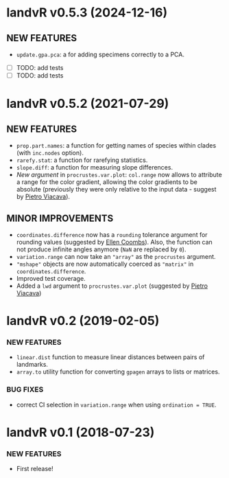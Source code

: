 
landvR v0.5.3 (2024-12-16)
=========================

## NEW FEATURES

 * `update.gpa.pca`: a for adding specimens correctly to a PCA.
  - [ ] TODO: add tests
  - [ ] TODO: add tests

landvR v0.5.2 (2021-07-29)
=========================

## NEW FEATURES

 * `prop.part.names`: a function for getting names of species within clades (with `inc.nodes` option).
 * `rarefy.stat`: a function for rarefying statistics.
 * `slope.diff`: a function for measuring slope differences. 
 * *New argument* in `procrustes.var.plot`: `col.range` now allows to attribute a range for the color gradient, allowing the color gradients to be absolute (previously they were only relative to the input data - suggest by [Pietro Viacava](https://github.com/pietroviama)).

## MINOR IMPROVEMENTS

 * `coordinates.difference` now has a `rounding` tolerance argument for rounding values (suggested by [Ellen Coombs](https://twitter.com/EllenCoombs)). Also, the function can not produce infinite angles anymore (`NaN` are replaced by `0`).
 * `variation.range` can now take an `"array"` as the `procrustes` argument.
 * `"mshape"` objects are now automatically coerced as `"matrix"` in `coordinates.difference`.
 * Improved test coverage.
 * Added a `lwd` argument to `procrustes.var.plot` (suggested by [Pietro Viacava](https://www.researchgate.net/profile/Pietro-Viacava))


landvR v0.2 (2019-02-05)
=========================

### NEW FEATURES

  * `linear.dist` function to measure linear distances between pairs of landmarks.
  * `array.to` utility function for converting `gpagen` arrays to lists or matrices.

### BUG FIXES

  * correct CI selection in `variation.range` when using `ordination = TRUE`.


landvR v0.1 (2018-07-23)
=========================

### NEW FEATURES

  * First release!
